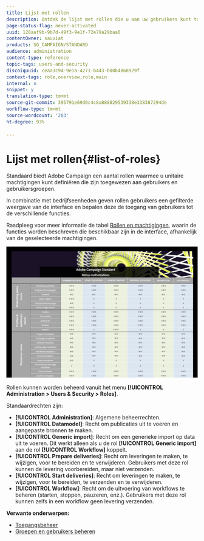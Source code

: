 ```yaml
---
title: Lijst met rollen
description: Ontdek de lijst met rollen die u aan uw gebruikers kunt toewijzen.
page-status-flag: never-activated
uuid: 128aaf9b-9b7d-49f3-9e1f-72e79a29baa0
contentOwner: sauviat
products: SG_CAMPAIGN/STANDARD
audience: administration
content-type: reference
topic-tags: users-and-security
discoiquuid: ceaa3c94-9e1a-4271-b443-b00b4068929f
context-tags: role,overview;role,main
internal: n
snippet: y
translation-type: tm+mt
source-git-commit: 395791e69d0c4c8a888829539338e338387294de
workflow-type: tm+mt
source-wordcount: '203'
ht-degree: 93%

---
```



# Lijst met rollen{#list-of-roles}

Standaard biedt Adobe Campaign een aantal rollen waarmee u unitaire machtigingen kunt definiëren die zijn toegewezen aan gebruikers en gebruikersgroepen.

In combinatie met bedrijfseenheden geven rollen gebruikers een gefilterde weergave van de interface en bepalen deze de toegang van gebruikers tot de verschillende functies.

Raadpleeg voor meer informatie de tabel [Rollen en machtigingen](/help/administration/using/assets/acs_rights.pdf), waarin de functies worden beschreven die beschikbaar zijn in de interface, afhankelijk van de geselecteerde machtigingen.

[![image](assets/user_management_3.png)](https://docs.adobe.com/content/help/en/campaign-standard/using/administrating/users-and-security/assets/acs_rights.pdf)

Rollen kunnen worden beheerd vanuit het menu **[!UICONTROL Administration > Users & Security > Roles]**.

Standaardrechten zijn:

* **[!UICONTROL Administration]**: Algemene beheerrechten.
* **[!UICONTROL Datamodel]**: Recht om publicaties uit te voeren en aangepaste bronnen te maken.
* **[!UICONTROL Generic import]**: Recht om een generieke import op data uit te voeren. Dit werkt alleen als u de rol **[!UICONTROL Generic import]** aan de rol **[!UICONTROL Workflow]** koppelt.
* **[!UICONTROL Prepare deliveries]**: Recht om leveringen te maken, te wijzigen, voor te bereiden en te verwijderen. Gebruikers met deze rol kunnen de levering voorbereiden, maar niet verzenden.
* **[!UICONTROL Start deliveries]**: Recht om leveringen te maken, te wijzigen, voor te bereiden, te verzenden en te verwijderen.
* **[!UICONTROL Workflow]**: Recht om de uitvoering van workflows te beheren (starten, stoppen, pauzeren, enz.). Gebruikers met deze rol kunnen zelfs in een workflow geen levering verzenden.

**Verwante onderwerpen:**

* [Toegangsbeheer](../../administration/using/about-access-management.md)
* [Groepen en gebruikers beheren](../../administration/using/managing-groups-and-users.md)
